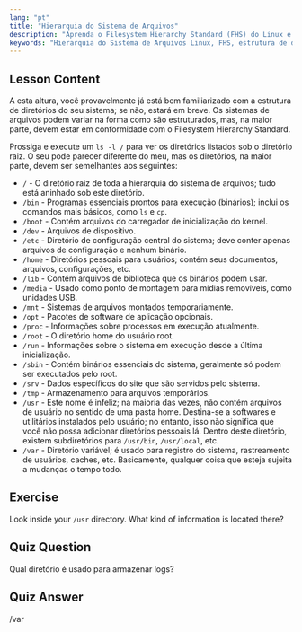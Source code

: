 ```yaml
---
lang: "pt"
title: "Hierarquia do Sistema de Arquivos"
description: "Aprenda o Filesystem Hierarchy Standard (FHS) do Linux e entenda diretórios chave como /bin, /etc e /var. Explore a estrutura de diretórios do Linux."
keywords: "Hierarquia do Sistema de Arquivos Linux, FHS, estrutura de diretórios Linux, comandos Linux, Linux para iniciantes, tutorial Linux, guia Linux"
---
```


## Lesson Content

A esta altura, você provavelmente já está bem familiarizado com a estrutura de diretórios do seu sistema; se não, estará em breve. Os sistemas de arquivos podem variar na forma como são estruturados, mas, na maior parte, devem estar em conformidade com o Filesystem Hierarchy Standard.

Prossiga e execute um `ls -l /` para ver os diretórios listados sob o diretório raiz. O seu pode parecer diferente do meu, mas os diretórios, na maior parte, devem ser semelhantes aos seguintes:

- `/` - O diretório raiz de toda a hierarquia do sistema de arquivos; tudo está aninhado sob este diretório.
- `/bin` - Programas essenciais prontos para execução (binários); inclui os comandos mais básicos, como `ls` e `cp`.
- `/boot` - Contém arquivos do carregador de inicialização do kernel.
- `/dev` - Arquivos de dispositivo.
- `/etc` - Diretório de configuração central do sistema; deve conter apenas arquivos de configuração e nenhum binário.
- `/home` - Diretórios pessoais para usuários; contém seus documentos, arquivos, configurações, etc.
- `/lib` - Contém arquivos de biblioteca que os binários podem usar.
- `/media` - Usado como ponto de montagem para mídias removíveis, como unidades USB.
- `/mnt` - Sistemas de arquivos montados temporariamente.
- `/opt` - Pacotes de software de aplicação opcionais.
- `/proc` - Informações sobre processos em execução atualmente.
- `/root` - O diretório home do usuário root.
- `/run` - Informações sobre o sistema em execução desde a última inicialização.
- `/sbin` - Contém binários essenciais do sistema, geralmente só podem ser executados pelo root.
- `/srv` - Dados específicos do site que são servidos pelo sistema.
- `/tmp` - Armazenamento para arquivos temporários.
- `/usr` - Este nome é infeliz; na maioria das vezes, não contém arquivos de usuário no sentido de uma pasta home. Destina-se a softwares e utilitários instalados pelo usuário; no entanto, isso não significa que você não possa adicionar diretórios pessoais lá. Dentro deste diretório, existem subdiretórios para `/usr/bin`, `/usr/local`, etc.
- `/var` - Diretório variável; é usado para registro do sistema, rastreamento de usuários, caches, etc. Basicamente, qualquer coisa que esteja sujeita a mudanças o tempo todo.

## Exercise

Look inside your `/usr` directory. What kind of information is located there?

## Quiz Question

Qual diretório é usado para armazenar logs?

## Quiz Answer

/var
